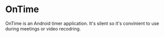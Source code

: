 # OnTime

OnTime is an Android timer application. It's silent so it's convinient to use during meetings or video recodring.
